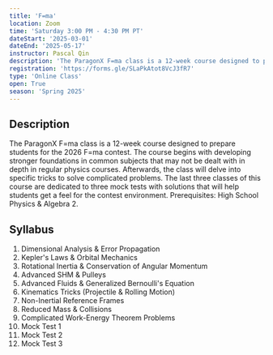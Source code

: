 ```yaml
---
title: 'F=ma'
location: Zoom
time: 'Saturday 3:00 PM - 4:30 PM PT'
dateStart: '2025-03-01'
dateEnd: '2025-05-17'
instructor: Pascal Qin
description: 'The ParagonX F=ma class is a 12-week course designed to prepare students for the 2026 F=ma contest. The course begins with developing stronger foundations in common subjects that may not be dealt with in depth in regular physics courses. Afterwards, the class will delve into specific tricks to solve complicated problems.'
registration: 'https://forms.gle/SLaPkAtot8VcJ3fR7'
type: 'Online Class'
open: True
season: 'Spring 2025'
---
```


## Description

The ParagonX F=ma class is a 12-week course designed to prepare students for the 2026 F=ma contest. The course begins with developing stronger foundations in common subjects that may not be dealt with in depth in regular physics courses. Afterwards, the class will delve into specific tricks to solve complicated problems. The last three classes of this course are dedicated to three mock tests with solutions that will help students get a feel for the contest environment. Prerequisites: High School Physics & Algebra 2.

## Syllabus

1. Dimensional Analysis & Error Propagation
2. Kepler's Laws & Orbital Mechanics
3. Rotational Inertia & Conservation of Angular Momentum
4. Advanced SHM & Pulleys
5. Advanced Fluids & Generalized Bernoulli's Equation
6. Kinematics Tricks (Projectile & Rolling Motion)
7. Non-Inertial Reference Frames
8. Reduced Mass & Collisions
9. Complicated Work-Energy Theorem Problems
10. Mock Test 1
11. Mock Test 2
12. Mock Test 3
